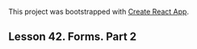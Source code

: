 This project was bootstrapped with [Create React App](https://github.com/facebook/create-react-app).

## Lesson 42. Forms. Part 2
